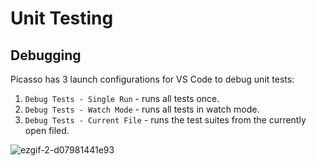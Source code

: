 # Unit Testing

## Debugging

Picasso has 3 launch configurations for VS Code to debug unit tests:

1. `Debug Tests - Single Run` - runs all tests once.
2. `Debug Tests - Watch Mode` - runs all tests in watch mode.
3. `Debug Tests - Current File` - runs the test suites from the currently open filed.

![ezgif-2-d07981441e93](https://user-images.githubusercontent.com/17337276/110240638-21cf4680-7f77-11eb-8b5a-482d10eaaac8.gif)


